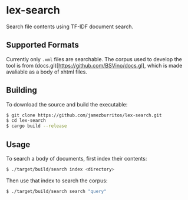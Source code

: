 # lex-search 
Search file contents using TF-IDF document search. 

## Supported Formats 
Currently only `.xml` files are searchable. 
The corpus used to develop the tool is from (docs.gl)[https://github.com/BSVino/docs.gl], which is made avaliable as a body of xhtml files.

## Building 
To download the source and build the executable:
```sh
$ git clone https://github.com/jamezburritos/lex-search.git
$ cd lex-search
$ cargo build --release
```

## Usage 
To search a body of documents, first index their contents:
```sh
$ ./target/build/search index <directory>
```
Then use that index to search the corpus:
```sh
$ ./target/build/search search "query"
```
